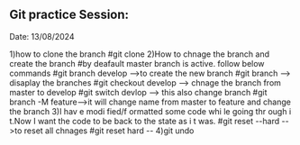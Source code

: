Git practice Session:
--------------------
Date: 13/08/2024

1)how to clone the branch
  #git clone <repo url of git>
2)How to chnage the branch and create the branch
  #by deafault master branch is active. follow below commands 
  #git branch develop -->to create the new branch
  #git branch --> disaplay the branches
  #git checkout develop --> chnage the branch from master to develop
  #git switch devlop --> this also change branch
  #git branch -M feature-->it will change name from master to feature and change the branch 
3)I  hav e modi fied/f ormatted some code whi le going  thr ough  i t.Now  I  want  the code  to be back  to  the state as  i t was.
  #git reset --hard  -->to reset all chnages 
  #git reset hard --<file-path>
4)git undo 